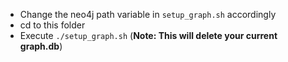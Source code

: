  - Change the neo4j path variable in `setup_graph.sh` accordingly  
 - cd to this folder  
 - Execute `./setup_graph.sh` (**Note: This will delete your current graph.db**)  
